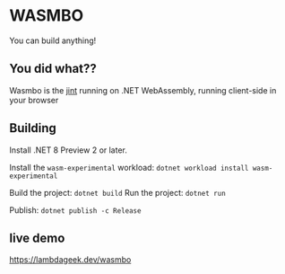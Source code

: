 # WASMBO

You can build anything!

## You did what??

Wasmbo is the [jint](https://github.com/sebastienros/jint) running on .NET WebAssembly, running client-side in your browser

## Building

Install .NET 8 Preview 2 or later.

Install the `wasm-experimental` workload: `dotnet workload install wasm-experimental`

Build the project: `dotnet build`
Run the project: `dotnet run`

Publish: `dotnet publish -c Release`

## live demo

https://lambdageek.dev/wasmbo
